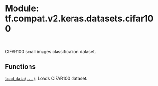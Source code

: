<div itemscope itemtype="http://developers.google.com/ReferenceObject">
<meta itemprop="name" content="tf.compat.v2.keras.datasets.cifar100" />
<meta itemprop="path" content="Stable" />
</div>

# Module: tf.compat.v2.keras.datasets.cifar100


<table class="tfo-notebook-buttons tfo-api" align="left">
</table>



CIFAR100 small images classification dataset.



## Functions

[`load_data(...)`](../../../../../tf/keras/datasets/cifar100/load_data.md): Loads CIFAR100 dataset.

